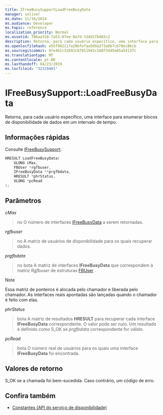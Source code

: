 ```yaml
---
title: IFreeBusySupportLoadFreeBusyData
manager: soliver
ms.date: 11/16/2014
ms.audience: Developer
ms.topic: reference
localization_priority: Normal
ms.assetid: f0baa310-7a53-07ee-0a7d-33dd1fb465c2
description: Retorna, para cada usuário específico, uma interface para enumerar blocos de disponibilidade de dados em um intervalo de tempo.
ms.openlocfilehash: e55f902117a20bfefaa5d9a2f3a067cb78ec86cb
ms.sourcegitcommit: 8fe462c32b91c87911942c188f3445e85a54137c
ms.translationtype: MT
ms.contentlocale: pt-BR
ms.lasthandoff: 04/23/2019
ms.locfileid: "32319401"
---
```

# <a name="ifreebusysupportloadfreebusydata"></a>IFreeBusySupport::LoadFreeBusyData

Retorna, para cada usuário específico, uma interface para enumerar blocos de disponibilidade de dados em um intervalo de tempo. 
  
## <a name="quick-info"></a>Informações rápidas

Consulte [IFreeBusySupport](ifreebusysupport.md).
  
```cpp
HRESULT LoadFreeBusyData( 
    ULONG cMax,  
    FBUser *rgfbuser, 
    IFreeBusyData **prgfbdata,  
    HRESULT *phrStatus, 
    ULONG *pcRead 
);
```

## <a name="parameters"></a>Parâmetros

_cMax_
  
> no O número de interfaces [IFreeBusyData](ifreebusydata.md) a serem retornadas. 
    
_rgfbuser_
  
> no A matriz de usuários de disponibilidade para os quais recuperar dados.
    
_prgfbdata_
  
> no bota A matriz de interfaces **IFreeBusyData** que correspondem à matriz _Rgfbuser_ de estruturas [FBUser](fbuser.md) . 
    
   > [!NOTE]
   > Essa matriz de ponteiros é alocada pelo chamador e liberada pelo chamador. As interfaces reais apontadas são lançadas quando o chamador é feito com elas. 
  
_phrStatus_
  
> bota A matriz de resultados **HRESULT** para recuperar cada interface **IFreeBusyData** correspondente. O valor pode ser nulo. Um resultado é definido como S_OK se _prgfbdata_ correspondente for válido. 
    
_pcRead_
  
>  bota O número real de usuários para os quais uma interface **IFreeBusyData** foi encontrada. 
    
## <a name="return-values"></a>Valores de retorno

S_OK se a chamada foi bem-sucedida. Caso contrário, um código de erro.
  
## <a name="see-also"></a>Confira também

- [Constantes (API do serviço de disponibilidade)](constants-free-busy-api.md)

